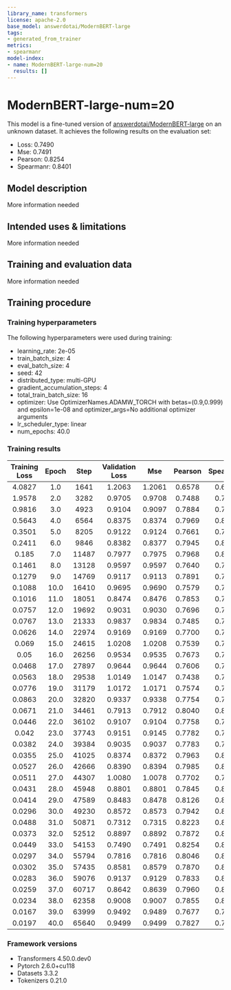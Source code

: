 ```yaml
---
library_name: transformers
license: apache-2.0
base_model: answerdotai/ModernBERT-large
tags:
- generated_from_trainer
metrics:
- spearmanr
model-index:
- name: ModernBERT-large-num=20
  results: []
---
```


<!-- This model card has been generated automatically according to the information the Trainer had access to. You
should probably proofread and complete it, then remove this comment. -->

# ModernBERT-large-num=20

This model is a fine-tuned version of [answerdotai/ModernBERT-large](https://huggingface.co/answerdotai/ModernBERT-large) on an unknown dataset.
It achieves the following results on the evaluation set:
- Loss: 0.7490
- Mse: 0.7491
- Pearson: 0.8254
- Spearmanr: 0.8401

## Model description

More information needed

## Intended uses & limitations

More information needed

## Training and evaluation data

More information needed

## Training procedure

### Training hyperparameters

The following hyperparameters were used during training:
- learning_rate: 2e-05
- train_batch_size: 4
- eval_batch_size: 4
- seed: 42
- distributed_type: multi-GPU
- gradient_accumulation_steps: 4
- total_train_batch_size: 16
- optimizer: Use OptimizerNames.ADAMW_TORCH with betas=(0.9,0.999) and epsilon=1e-08 and optimizer_args=No additional optimizer arguments
- lr_scheduler_type: linear
- num_epochs: 40.0

### Training results

| Training Loss | Epoch | Step  | Validation Loss | Mse    | Pearson | Spearmanr |
|:-------------:|:-----:|:-----:|:---------------:|:------:|:-------:|:---------:|
| 4.0827        | 1.0   | 1641  | 1.2063          | 1.2061 | 0.6578  | 0.6746    |
| 1.9578        | 2.0   | 3282  | 0.9705          | 0.9708 | 0.7488  | 0.7544    |
| 0.9816        | 3.0   | 4923  | 0.9104          | 0.9097 | 0.7884  | 0.7942    |
| 0.5643        | 4.0   | 6564  | 0.8375          | 0.8374 | 0.7969  | 0.8082    |
| 0.3501        | 5.0   | 8205  | 0.9122          | 0.9124 | 0.7661  | 0.7758    |
| 0.2411        | 6.0   | 9846  | 0.8382          | 0.8377 | 0.7945  | 0.8050    |
| 0.185         | 7.0   | 11487 | 0.7977          | 0.7975 | 0.7968  | 0.8098    |
| 0.1461        | 8.0   | 13128 | 0.9597          | 0.9597 | 0.7640  | 0.7735    |
| 0.1279        | 9.0   | 14769 | 0.9117          | 0.9113 | 0.7891  | 0.7993    |
| 0.1088        | 10.0  | 16410 | 0.9695          | 0.9690 | 0.7579  | 0.7639    |
| 0.1016        | 11.0  | 18051 | 0.8474          | 0.8476 | 0.7853  | 0.7958    |
| 0.0757        | 12.0  | 19692 | 0.9031          | 0.9030 | 0.7696  | 0.7822    |
| 0.0767        | 13.0  | 21333 | 0.9837          | 0.9834 | 0.7485  | 0.7613    |
| 0.0626        | 14.0  | 22974 | 0.9169          | 0.9169 | 0.7700  | 0.7795    |
| 0.069         | 15.0  | 24615 | 1.0208          | 1.0208 | 0.7539  | 0.7669    |
| 0.05          | 16.0  | 26256 | 0.9534          | 0.9535 | 0.7673  | 0.7828    |
| 0.0468        | 17.0  | 27897 | 0.9644          | 0.9644 | 0.7606  | 0.7779    |
| 0.0563        | 18.0  | 29538 | 1.0149          | 1.0147 | 0.7438  | 0.7605    |
| 0.0776        | 19.0  | 31179 | 1.0172          | 1.0171 | 0.7574  | 0.7681    |
| 0.0863        | 20.0  | 32820 | 0.9337          | 0.9338 | 0.7754  | 0.7904    |
| 0.0671        | 21.0  | 34461 | 0.7913          | 0.7912 | 0.8040  | 0.8141    |
| 0.0446        | 22.0  | 36102 | 0.9107          | 0.9104 | 0.7758  | 0.7904    |
| 0.042         | 23.0  | 37743 | 0.9151          | 0.9145 | 0.7782  | 0.7892    |
| 0.0382        | 24.0  | 39384 | 0.9035          | 0.9037 | 0.7783  | 0.7920    |
| 0.0355        | 25.0  | 41025 | 0.8374          | 0.8372 | 0.7963  | 0.8150    |
| 0.0527        | 26.0  | 42666 | 0.8390          | 0.8394 | 0.7985  | 0.8114    |
| 0.0511        | 27.0  | 44307 | 1.0080          | 1.0078 | 0.7702  | 0.7814    |
| 0.0431        | 28.0  | 45948 | 0.8801          | 0.8801 | 0.7845  | 0.8017    |
| 0.0414        | 29.0  | 47589 | 0.8483          | 0.8478 | 0.8126  | 0.8253    |
| 0.0296        | 30.0  | 49230 | 0.8572          | 0.8573 | 0.7942  | 0.8098    |
| 0.0488        | 31.0  | 50871 | 0.7312          | 0.7315 | 0.8223  | 0.8354    |
| 0.0373        | 32.0  | 52512 | 0.8897          | 0.8892 | 0.7872  | 0.8034    |
| 0.0449        | 33.0  | 54153 | 0.7490          | 0.7491 | 0.8254  | 0.8401    |
| 0.0297        | 34.0  | 55794 | 0.7816          | 0.7816 | 0.8046  | 0.8204    |
| 0.0302        | 35.0  | 57435 | 0.8581          | 0.8579 | 0.7870  | 0.8026    |
| 0.0283        | 36.0  | 59076 | 0.9137          | 0.9129 | 0.7833  | 0.8004    |
| 0.0259        | 37.0  | 60717 | 0.8642          | 0.8639 | 0.7960  | 0.8114    |
| 0.0234        | 38.0  | 62358 | 0.9008          | 0.9007 | 0.7855  | 0.8035    |
| 0.0167        | 39.0  | 63999 | 0.9492          | 0.9489 | 0.7677  | 0.7873    |
| 0.0197        | 40.0  | 65640 | 0.9499          | 0.9499 | 0.7827  | 0.7965    |


### Framework versions

- Transformers 4.50.0.dev0
- Pytorch 2.6.0+cu118
- Datasets 3.3.2
- Tokenizers 0.21.0
